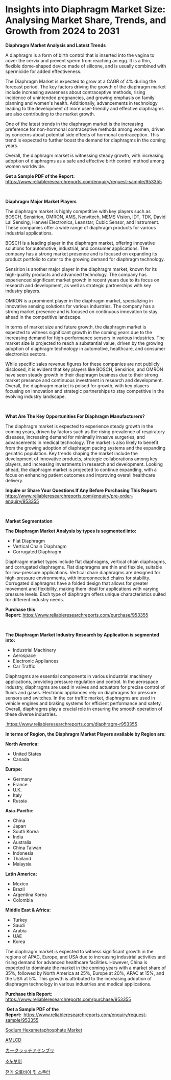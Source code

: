 <p><h1>Insights into Diaphragm Market Size: Analysing Market Share, Trends, and Growth from 2024 to 2031</h1></p><p><strong>Diaphragm Market Analysis and Latest Trends</strong></p>
<p><p>A diaphragm is a form of birth control that is inserted into the vagina to cover the cervix and prevent sperm from reaching an egg. It is a thin, flexible dome-shaped device made of silicone, and is usually combined with spermicide for added effectiveness.</p><p>The Diaphragm Market is expected to grow at a CAGR of 4% during the forecast period. The key factors driving the growth of the diaphragm market include increasing awareness about contraceptive methods, rising incidence of unintended pregnancies, and growing emphasis on family planning and women's health. Additionally, advancements in technology leading to the development of more user-friendly and effective diaphragms are also contributing to the market growth.</p><p>One of the latest trends in the diaphragm market is the increasing preference for non-hormonal contraceptive methods among women, driven by concerns about potential side effects of hormonal contraception. This trend is expected to further boost the demand for diaphragms in the coming years.</p><p>Overall, the diaphragm market is witnessing steady growth, with increasing adoption of diaphragms as a safe and effective birth control method among women worldwide.</p></p>
<p><strong>Get a Sample PDF of the Report:&nbsp;</strong> <a href="https://www.reliableresearchreports.com/enquiry/request-sample/953355">https://www.reliableresearchreports.com/enquiry/request-sample/953355</a></p>
<p>&nbsp;</p>
<p><strong>Diaphragm Major Market Players</strong></p>
<p><p>The diaphragm market is highly competitive with key players such as BOSCH, Sensirion, OMRON, AMS, Nenvitech, MEMS Vision, IDT, TDK, David Lai Sensing, Hanwei Electronics, Leanstar, Cubic Sensor, and Instrument. These companies offer a wide range of diaphragm products for various industrial applications.</p><p>BOSCH is a leading player in the diaphragm market, offering innovative solutions for automotive, industrial, and consumer applications. The company has a strong market presence and is focused on expanding its product portfolio to cater to the growing demand for diaphragm technology.</p><p>Sensirion is another major player in the diaphragm market, known for its high-quality products and advanced technology. The company has experienced significant market growth in recent years due to its focus on research and development, as well as strategic partnerships with key industry players.</p><p>OMRON is a prominent player in the diaphragm market, specializing in innovative sensing solutions for various industries. The company has a strong market presence and is focused on continuous innovation to stay ahead in the competitive landscape.</p><p>In terms of market size and future growth, the diaphragm market is expected to witness significant growth in the coming years due to the increasing demand for high-performance sensors in various industries. The market size is projected to reach a substantial value, driven by the growing adoption of diaphragm technology in automotive, healthcare, and consumer electronics sectors.</p><p>While specific sales revenue figures for these companies are not publicly disclosed, it is evident that key players like BOSCH, Sensirion, and OMRON have seen steady growth in their diaphragm business due to their strong market presence and continuous investment in research and development. Overall, the diaphragm market is poised for growth, with key players focusing on innovation and strategic partnerships to stay competitive in the evolving industry landscape.</p></p>
<p>&nbsp;</p>
<p><strong>What Are The Key Opportunities For Diaphragm Manufacturers?</strong></p>
<p><p>The diaphragm market is expected to experience steady growth in the coming years, driven by factors such as the rising prevalence of respiratory diseases, increasing demand for minimally invasive surgeries, and advancements in medical technology. The market is also likely to benefit from the growing adoption of diaphragm pacing systems and the expanding geriatric population. Key trends shaping the market include the development of innovative products, strategic collaborations among key players, and increasing investments in research and development. Looking ahead, the diaphragm market is projected to continue expanding, with a focus on enhancing patient outcomes and improving overall healthcare delivery.</p></p>
<p><strong>Inquire or Share Your Questions If Any Before Purchasing This Report:</strong> <a href="https://www.reliableresearchreports.com/enquiry/pre-order-enquiry/953355">https://www.reliableresearchreports.com/enquiry/pre-order-enquiry/953355</a></p>
<p>&nbsp;</p>
<p><strong>Market Segmentation</strong></p>
<p><strong>The Diaphragm Market Analysis by types is segmented into:</strong></p>
<p><ul><li>Flat Diaphragm</li><li>Vertical Chain Diaphragm</li><li>Corrugated Diaphragm</li></ul></p>
<p><p>Diaphragm market types include flat diaphragms, vertical chain diaphragms, and corrugated diaphragms. Flat diaphragms are thin and flexible, suitable for low-pressure applications. Vertical chain diaphragms are designed for high-pressure environments, with interconnected chains for stability. Corrugated diaphragms have a folded design that allows for greater movement and flexibility, making them ideal for applications with varying pressure levels. Each type of diaphragm offers unique characteristics suited for different industry needs.</p></p>
<p><strong>Purchase this Report:&nbsp;</strong><a href="https://www.reliableresearchreports.com/purchase/953355">https://www.reliableresearchreports.com/purchase/953355</a></p>
<p>&nbsp;</p>
<p><strong>The Diaphragm Market Industry Research by Application is segmented into:</strong></p>
<p><ul><li>Industrial Machinery</li><li>Aerospace</li><li>Electronic Appliances</li><li>Car Traffic</li></ul></p>
<p><p>Diaphragms are essential components in various industrial machinery applications, providing pressure regulation and control. In the aerospace industry, diaphragms are used in valves and actuators for precise control of fluids and gases. Electronic appliances rely on diaphragms for pressure sensors and switches. In the car traffic market, diaphragms are used in vehicle engines and braking systems for efficient performance and safety. Overall, diaphragms play a crucial role in ensuring the smooth operation of these diverse industries.</p></p>
<p><a href="https://www.reliableresearchreports.com/diaphragm-r953355">&nbsp;https://www.reliableresearchreports.com/diaphragm-r953355</a></p>
<p><strong>In terms of Region, the Diaphragm Market Players available by Region are:</strong></p>
<p>
    <p> <strong> North America: </strong>
        <ul>
            <li>United States</li>
            <li>Canada</li>
        </ul>
        </p> 
    <p> <strong> Europe: </strong>
        <ul>
            <li>Germany</li>
            <li>France</li>
            <li>U.K.</li>
            <li>Italy</li>
            <li>Russia</li>
        </ul>
        </p> 
    <p> <strong> Asia-Pacific: </strong>
        <ul>
            <li>China</li>
            <li>Japan</li>
            <li>South Korea</li>
            <li>India</li>
            <li>Australia</li>
            <li>China Taiwan</li>
            <li>Indonesia</li>
            <li>Thailand</li>
            <li>Malaysia</li>
        </ul>
        </p> 
    <p> <strong> Latin America: </strong>
        <ul>
            <li>Mexico</li>
            <li>Brazil</li>
            <li>Argentina Korea</li>
            <li>Colombia</li>
        </ul>
        </p> 
    <p> <strong> Middle East & Africa: </strong>
        <ul>
            <li>Turkey</li>
            <li>Saudi</li>
            <li>Arabia</li>
            <li>UAE</li>
            <li>Korea</li>
        </ul>
    </p>
    </p>
<p><p>The diaphragm market is expected to witness significant growth in the regions of APAC, Europe, and USA due to increasing industrial activities and rising demand for advanced healthcare facilities. However, China is expected to dominate the market in the coming years with a market share of 35%, followed by North America at 25%, Europe at 20%, APAC at 15%, and the USA at 5%. This growth is attributed to the increasing adoption of diaphragm technology in various industries and medical applications.</p></p>
<p><strong>Purchase this Report: </strong><a href="https://www.reliableresearchreports.com/purchase/953355">https://www.reliableresearchreports.com/purchase/953355</a></p>
<p>&nbsp;<strong>Get a Sample PDF of the Report:&nbsp;&nbsp;</strong><a href="https://www.reliableresearchreports.com/enquiry/request-sample/953355">https://www.reliableresearchreports.com/enquiry/request-sample/953355</a></p>
<p><strong></strong></p>
<p><p><a href="https://issuu.com/reportprime-2/docs/sodium-hexametaphosphate-market-size-2030.pptx">Sodium Hexametaphosphate Market</a></p><p><a href="https://medium.com/@camilcosta76856/amlcd%E5%B8%82%E5%A0%B4-%E3%82%BF%E3%82%A4%E3%83%97-%E3%82%A2%E3%83%97%E3%83%AA%E3%82%B1%E3%83%BC%E3%82%B7%E3%83%A7%E3%83%B3-%E5%9C%B0%E7%90%86%E3%81%AB%E3%82%88%E3%82%8B%E5%8C%85%E6%8B%AC%E7%9A%84%E8%A9%95%E4%BE%A1-2ac1ace655e7">AMLCD</a></p><p><a href="https://github.com/ddwcuskozol07187/Market-Research-Report-List-1/blob/main/112223436511.md">カークラッチアセンブリ</a></p><p><a href="https://medium.com/@kimwiegand/%EC%86%8C%EB%85%B8%EB%B6%80%EC%9D%B4-%EC%8B%9C%EC%9E%A5-%EA%B7%9C%EB%AA%A8%EB%8A%94-%EA%B8%80%EB%A1%9C%EB%B2%8C-%EC%82%B0%EC%97%85%EC%97%90%EC%84%9C-%EC%B5%9C%EC%A0%81%EC%9D%98-%EB%A7%88%EC%BC%80%ED%8C%85-%EC%B1%84%EB%84%90%EC%9D%84-%EB%B3%B4%EC%97%AC%EC%A4%8D%EB%8B%88%EB%8B%A4-91b32ad03684">소노부이</a></p><p><a href="https://medium.com/@adrainratke34/%EC%A0%84%EA%B8%B0-%EC%98%A4%ED%86%A0%EB%B0%94%EC%9D%B4%EC%99%80-%EC%8A%A4%EC%BF%A0%ED%84%B0-%EC%8B%9C%EC%9E%A5-%EA%B7%9C%EB%AA%A8%EB%8A%94-%EC%A0%84-%EC%84%B8%EA%B3%84-%EC%82%B0%EC%97%85%EC%97%90%EC%84%9C-%EA%B0%80%EC%9E%A5-%ED%9A%A8%EA%B3%BC%EC%A0%81%EC%9D%B8-%EB%A7%88%EC%BC%80%ED%8C%85-%EC%B1%84%EB%84%90%EC%9D%84-%EB%93%9C%EB%9F%AC%EB%83%85%EB%8B%88%EB%8B%A4-b24d4c8ce54b">전기 오토바이 및 스쿠터</a></p></p>